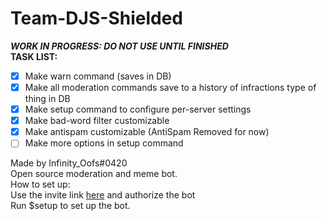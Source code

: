 # Team-DJS-Shielded
**_WORK IN PROGRESS: DO NOT USE UNTIL FINISHED_**  
**TASK LIST:**  
- [x] Make warn command (saves in DB)
- [x] Make all moderation commands save to a history of infractions type of thing in DB
- [X] Make setup command to configure per-server settings
- [X] Make bad-word filter customizable
- [X] Make antispam customizable (AntiSpam Removed for now)
- [ ] Make more options in setup command
  
Made by Infinity_Oofs#0420  
Open source moderation and meme bot.  
How to set up:  
Use the invite link [here](https://discord.com/api/oauth2/authorize?client_id=863465066308829184&permissions=469888087&scope=bot) and authorize the bot  
Run $setup to set up the bot.  
